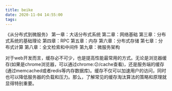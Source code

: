 ```yaml
---
title: beike
date: 2020-11-04 14:55:00
tags:
---
```


《从分布式到微服务》
                        第一章：大话分布式系统
                        第二章：网络基础
                        第三章：分布式系统的基础理论
                        第四章：RPC
                        第五章：内存
                        第六章：分布式存储
                        第七章：分布式计算
                        第八章：全文检索和中间件
                        第九章：微服务架构


对于web开发而言，缓存必不可少，也是提高性能最常用的方式。无论是浏览器缓存(如果是chrome浏览器，可以通过chrome:😕/cache查看)，还是服务端的缓存(通过memcached或者redis等内存数据库)。缓存不仅可以加速用户的访问，同时也可以降低服务器的负载和压力。那么，了解常见的缓存淘汰算法的策略和原理就显得特别重要。

